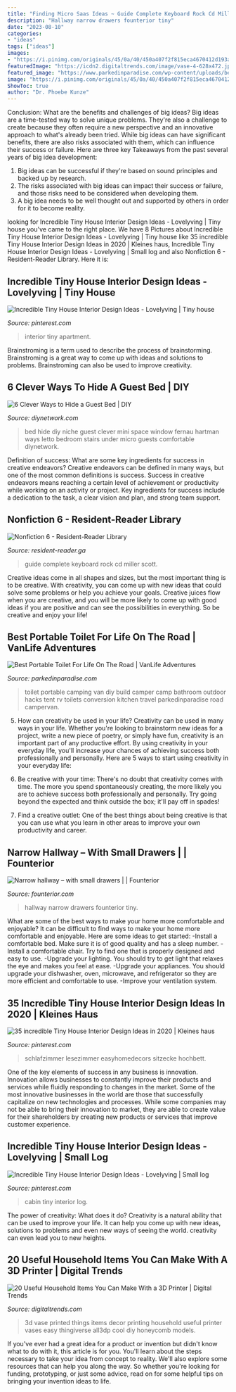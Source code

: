 ```yaml
---
title: "Finding Micro Saas Ideas ~ Guide Complete Keyboard Rock Cd Miller Scott"
description: "Hallway narrow drawers founterior tiny"
date: "2023-08-10"
categories:
- "ideas"
tags: ["ideas"]
images:
- "https://i.pinimg.com/originals/45/0a/40/450a407f2f815eca4670412d193af1bb.jpg"
featuredImage: "https://icdn2.digitaltrends.com/image/vase-4-628x472.jpg"
featured_image: "https://www.parkedinparadise.com/wp-content/uploads/best-portable-camping-toilet.jpg"
image: "https://i.pinimg.com/originals/45/0a/40/450a407f2f815eca4670412d193af1bb.jpg"
ShowToc: true
author: "Dr. Phoebe Kunze"
---
```



Conclusion: What are the benefits and challenges of big ideas?
Big ideas are a time-tested way to solve unique problems. They're also a challenge to create because they often require a new perspective and an innovative approach to what's already been tried. While big ideas can have significant benefits, there are also risks associated with them, which can influence their success or failure. Here are three key Takeaways from the past several years of big idea development: 
1. Big ideas can be successful if they're based on sound principles and backed up by research.
2. The risks associated with big ideas can impact their success or failure, and those risks need to be considered when developing them.
3. A big idea needs to be well thought out and supported by others in order for it to become reality.

	

		
looking for Incredible Tiny House Interior Design Ideas - Lovelyving | Tiny house you've came to the right place. We have 8 Pictures about Incredible Tiny House Interior Design Ideas - Lovelyving | Tiny house like 35 incredible Tiny House Interior Design Ideas in 2020 | Kleines haus, Incredible Tiny House Interior Design Ideas - Lovelyving | Small log and also Nonfiction 6 - Resident-Reader Library. Here it is:
		
    
## Incredible Tiny House Interior Design Ideas - Lovelyving | Tiny House

<img loading=lazy src="https://i.pinimg.com/736x/fb/4c/e9/fb4ce93f33fb29ffa11314fa8c1d18b0.jpg" onerror="this.onerror=null;this.src='https://tse1.mm.bing.net/th?id=OIP.GRRTpu0LxsIuo8ciQQGzIgHaLH&amp;pid=15.1';" alt="Incredible Tiny House Interior Design Ideas - Lovelyving | Tiny house">

_Source: pinterest.com_

>interior tiny apartment. 

	

Brainstroming is a term used to describe the process of brainstorming. Brainstroming is a great way to come up with ideas and solutions to problems. Brainstroming can also be used to improve creativity.

    
## 6 Clever Ways To Hide A Guest Bed | DIY

<img loading=lazy src="http://diy.sndimg.com/content/dam/images/diy/fullset/2011/9/30/0/CI_Fernau-Hartman-window-niche-bed_s3x4.jpg.rend.hgtvcom.966.1288.jpeg" onerror="this.onerror=null;this.src='https://tse4.mm.bing.net/th?id=OIP.nOV5lqK47iPgClaRBbZ1XAHaJ4&amp;pid=15.1';" alt="6 Clever Ways to Hide a Guest Bed | DIY">

_Source: diynetwork.com_

>bed hide diy niche guest clever mini space window fernau hartman ways letto bedroom stairs under micro guests comfortable diynetwork. 

	

Definition of success: What are some key ingredients for success in creative endeavors?
Creative endeavors can be defined in many ways, but one of the most common definitions is success. Success in creative endeavors means reaching a certain level of achievement or productivity while working on an activity or project. Key ingredients for success include a dedication to the task, a clear vision and plan, and strong team support.

    
## Nonfiction 6 - Resident-Reader Library

<img loading=lazy src="https://images-na.ssl-images-amazon.com/images/I/51GEzugsDxL._SX373_BO1,204,203,200_.jpg" onerror="this.onerror=null;this.src='https://tse4.mm.bing.net/th?id=OIP.2_ver2nXyw2aOWRd0tKxPQAAAA&amp;pid=15.1';" alt="Nonfiction 6 - Resident-Reader Library">

_Source: resident-reader.ga_

>guide complete keyboard rock cd miller scott. 

	

Creative ideas come in all shapes and sizes, but the most important thing is to be creative. With creativity, you can come up with new ideas that could solve some problems or help you achieve your goals. Creative juices flow when you are creative, and you will be more likely to come up with good ideas if you are positive and can see the possibilities in everything. So be creative and enjoy your life!

    
## Best Portable Toilet For Life On The Road | VanLife Adventures

<img loading=lazy src="https://www.parkedinparadise.com/wp-content/uploads/best-portable-camping-toilet.jpg" onerror="this.onerror=null;this.src='https://tse4.mm.bing.net/th?id=OIP.Y2FTqZbXPm3nrXnIoRKTbwHaJQ&amp;pid=15.1';" alt="Best Portable Toilet For Life On The Road | VanLife Adventures">

_Source: parkedinparadise.com_

>toilet portable camping van diy build camper camp bathroom outdoor hacks tent rv toilets conversion kitchen travel parkedinparadise road campervan. 

	

5. How can creativity be used in your life?
Creativity can be used in many ways in your life. Whether you're looking to brainstorm new ideas for a project, write a new piece of poetry, or simply have fun, creativity is an important part of any productive effort. By using creativity in your everyday life, you'll increase your chances of achieving success both professionally and personally. Here are 5 ways to start using creativity in your everyday life:
1. Be creative with your time: There's no doubt that creativity comes with time. The more you spend spontaneously creating, the more likely you are to achieve success both professionally and personally. Try going beyond the expected and think outside the box; it'll pay off in spades!

2. Find a creative outlet: One of the best things about being creative is that you can use what you learn in other areas to improve your own productivity and career.

    
## Narrow Hallway – With Small Drawers | | Founterior

<img loading=lazy src="https://founterior.com/wp-content/uploads/2014/11/Narrow-hallway-with-small-drawers.jpg" onerror="this.onerror=null;this.src='https://tse3.mm.bing.net/th?id=OIP.FnIj9LdtMM2N41WX6_xamwHaLI&amp;pid=15.1';" alt="Narrow hallway – with small drawers | | Founterior">

_Source: founterior.com_

>hallway narrow drawers founterior tiny. 

	

What are some of the best ways to make your home more comfortable and enjoyable?
It can be difficult to find ways to make your home more comfortable and enjoyable. Here are some ideas to get started: 
-Install a comfortable bed. Make sure it is of good quality and has a sleep number.
-Install a comfortable chair. Try to find one that is properly designed and easy to use.
-Upgrade your lighting. You should try to get light that relaxes the eye and makes you feel at ease.
-Upgrade your appliances. You should upgrade your dishwasher, oven, microwave, and refrigerator so they are more efficient and comfortable to use. 
-Improve your ventilation system.

    
## 35 Incredible Tiny House Interior Design Ideas In 2020 | Kleines Haus

<img loading=lazy src="https://i.pinimg.com/originals/45/0a/40/450a407f2f815eca4670412d193af1bb.jpg" onerror="this.onerror=null;this.src='https://tse3.mm.bing.net/th?id=OIP.mN4q6JoeltE70QIM0xVoUAHaKS&amp;pid=15.1';" alt="35 incredible Tiny House Interior Design Ideas in 2020 | Kleines haus">

_Source: pinterest.com_

>schlafzimmer lesezimmer easyhomedecors sitzecke hochbett. 

	

One of the key elements of success in any business is innovation. Innovation allows businesses to constantly improve their products and services while fluidly responding to changes in the market. Some of the most innovative businesses in the world are those that successfully capitalize on new technologies and processes. While some companies may not be able to bring their innovation to market, they are able to create value for their shareholders by creating new products or services that improve customer experience.

    
## Incredible Tiny House Interior Design Ideas - Lovelyving | Small Log

<img loading=lazy src="https://i.pinimg.com/736x/eb/24/cf/eb24cfd5c4e1d9c467c8e2c06ac3ce65.jpg" onerror="this.onerror=null;this.src='https://tse4.mm.bing.net/th?id=OIP.Mi8H8RXNQkzuEFHzlXka8QHaJ3&amp;pid=15.1';" alt="Incredible Tiny House Interior Design Ideas - Lovelyving | Small log">

_Source: pinterest.com_

>cabin tiny interior log. 

	

The power of creativity: What does it do?
Creativity is a natural ability that can be used to improve your life. It can help you come up with new ideas, solutions to problems and even new ways of seeing the world. creativity can even lead you to new heights.

    
## 20 Useful Household Items You Can Make With A 3D Printer | Digital Trends

<img loading=lazy src="https://icdn2.digitaltrends.com/image/vase-4-628x472.jpg" onerror="this.onerror=null;this.src='https://tse3.mm.bing.net/th?id=OIP.-cI7oFGHT-dN3ZoRn0VpzQHaFk&amp;pid=15.1';" alt="20 Useful Household Items You Can Make With a 3D Printer | Digital Trends">

_Source: digitaltrends.com_

>3d vase printed things items decor printing household useful printer vases easy thingiverse all3dp cool diy honeycomb models. 

	

If you've ever had a great idea for a product or invention but didn't know what to do with it, this article is for you. You'll learn about the steps necessary to take your idea from concept to reality. We'll also explore some resources that can help you along the way. So whether you're looking for funding, prototyping, or just some advice, read on for some helpful tips on bringing your invention ideas to life.

